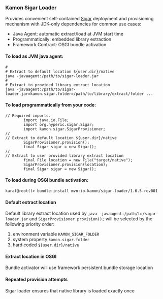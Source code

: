 
### Kamon Sigar Loader

Provides convenient self-contained [Sigar](https://github.com/hyperic/sigar) 
deployment and provisioning mechanism with JDK-only dependencies
for common use cases:
* Java Agent: automatic extract/load at JVM start time
* Programmatically: embedded library extraction
* Framework Contract: OSGI bundle activation

#### To load as JVM java agent:
```
#
# Extract to default location ${user.dir}/native
java -javaagent:/path/to/sigar-loader.jar
#
# Extract to provided library extract location 
java -javaagent:/path/to/sigar-loader.jar=kamon.sigar.folder=/path/to/library/extract/folder ...
```

#### To load programmatically from your code:
```
// Required imports.
		import java.io.File;
		import org.hyperic.sigar.Sigar;
		import kamon.sigar.SigarProvisioner;
//
// Extract to default location ${user.dir}/native 
		SigarProvisioner.provision();
		final Sigar sigar = new Sigar();
//
// Extract to user provided library extract location
		final File location = new File("target/native");
		SigarProvisioner.provision(location);
		final Sigar sigar = new Sigar();
```

#### To load during OSGI bundle activation:
```
karaf@root()> bundle:install mvn:io.kamon/sigar-loader/1.6.5-rev001
```

#### Default extract location

Default library extract location used 
by ```java -javaagent:/path/to/sigar-loader.jar``` 
and ```SigarProvisioner.provision();```
will be selected by the following priority order:
  1. environment variable ```KAMON_SIGAR_FOLDER```
  2. system property ```kamon.sigar.folder```
  3. hard coded ```${user.dir}/native```

#### Extract location in OSGI

Bundle activator will use framework persistent bundle storage location

#### Repeated provision attempts

Sigar loader ensures that native library is loaded exactly once
